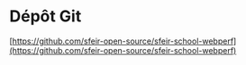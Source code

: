 # Dépôt Git

[https://github.com/sfeir-open-source/sfeir-school-webperf](https://github.com/sfeir-open-source/sfeir-school-webperf)
